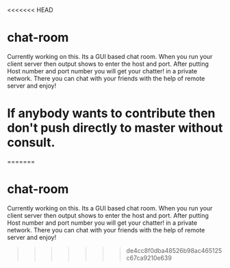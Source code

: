 <<<<<<< HEAD
# chat-room
Currently working on this. Its a GUI based chat room. When you run your client server then output shows to enter the host and port. After putting Host number and port number you will get your chatter! in a private network. There you can chat with your friends with the help of remote server and enjoy!
# If anybody wants to contribute then don't push directly to master without consult.
=======
# chat-room
Currently working on this. Its a GUI based chat room. When you run your client server then output shows to enter the host and port. After putting Host number and port number you will get your chatter! in a private network. There you can chat with your friends with the help of remote server and enjoy!
>>>>>>> de4cc8f0dba48526b98ac465125c67ca9210e639
